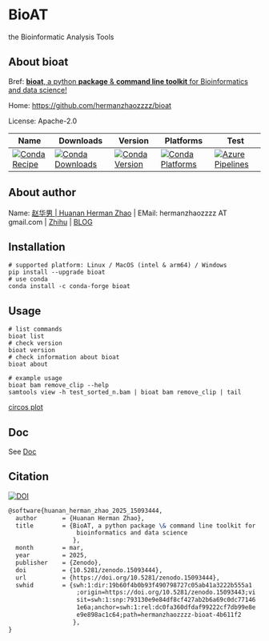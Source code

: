 # BioAT
the Bioinformatic Analysis Tools
## About bioat
Bref:  <u>**bioat**, a python **package** & **command line toolkit** for Bioinformatics and data science!</u>

Home: https://github.com/hermanzhaozzzz/bioat

License: Apache-2.0

| Name | Downloads | Version | Platforms | Test |
| --- | --- | --- | --- | --- |
|[![Conda Recipe](https://img.shields.io/badge/recipe-bioat-green.svg)](https://anaconda.org/conda-forge/bioat) | [![Conda Downloads](https://img.shields.io/conda/dn/conda-forge/bioat.svg)](https://anaconda.org/conda-forge/bioat) | [![Conda Version](https://img.shields.io/conda/vn/conda-forge/bioat.svg)](https://anaconda.org/conda-forge/bioat) | [![Conda Platforms](https://img.shields.io/conda/pn/conda-forge/bioat.svg)](https://anaconda.org/conda-forge/bioat) | [![Azure Pipelines](https://dev.azure.com/conda-forge/feedstock-builds/_apis/build/status/bioat-feedstock?branchName=main)](https://dev.azure.com/conda-forge/feedstock-builds/_build/latest?definitionId=23719&branchName=main) |

## About author
Name: [赵华男 | Huanan Herman Zhao](https://scholar.google.com/citations?user=ojSVoWQAAAAJ&hl=en) |  EMail: hermanzhaozzzz AT gmail.com | [Zhihu](https://www.zhihu.com/people/hymanzhaozzzz) | [BLOG](http://zhaohuanan.cc)

## Installation
```shell
# supported platform: Linux / MacOS (intel & arm64) / Windows
pip install --upgrade bioat
# use conda
conda install -c conda-forge bioat
```

## Usage
```shell
# list commands
bioat list
# check version
bioat version
# check information about bioat
bioat about

# example usage
bioat bam remove_clip --help
samtools view -h test_sorted_n.bam | bioat bam remove_clip | tail
```
[circos plot](docs/demo_circos-plot.ipynb)

## Doc

See [Doc](https://bioat.readthedocs.io/en/latest/)

## Citation
[![DOI](https://zenodo.org/badge/DOI/10.5281/zenodo.15093444.svg)](https://doi.org/10.5281/zenodo.15093444)

```latex
@software{huanan_herman_zhao_2025_15093444,
  author       = {Huanan Herman Zhao},
  title        = {BioAT, a python package \& command line toolkit for
                   bioinformatics and data science
                  },
  month        = mar,
  year         = 2025,
  publisher    = {Zenodo},
  doi          = {10.5281/zenodo.15093444},
  url          = {https://doi.org/10.5281/zenodo.15093444},
  swhid        = {swh:1:dir:19b60f4b0b93f490798727c05ab41a3222b555a1
                   ;origin=https://doi.org/10.5281/zenodo.15093443;vi
                   sit=swh:1:snp:793130e9e84df8cf427ab2b6a69c0dc77146
                   1e6a;anchor=swh:1:rel:dc0fa360dfdaf99222cf7db99e8e
                   e9e898ac1c64;path=hermanzhaozzzz-bioat-4b611f2
                  },
}
```
